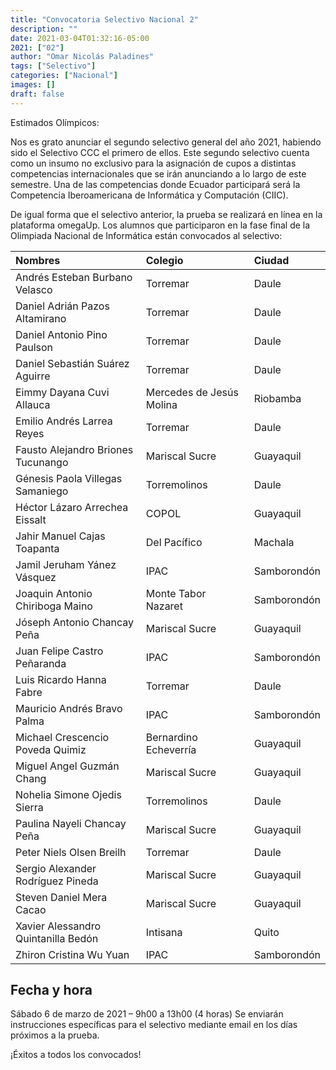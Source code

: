 ```yaml
---
title: "Convocatoria Selectivo Nacional 2"
description: ""
date: 2021-03-04T01:32:16-05:00
2021: ["02"]
author: "Omar Nicolás Paladines"
tags: ["Selectivo"]
categories: ["Nacional"]
images: []
draft: false
---
```


Estimados Olímpicos:

Nos es grato anunciar el segundo selectivo general del año 2021, habiendo sido el
Selectivo CCC el primero de ellos. Este segundo selectivo cuenta como un insumo no
exclusivo para la asignación de cupos a distintas competencias internacionales que
se irán anunciando a lo largo de este semestre. Una de las competencias donde Ecuador
participará será la Competencia Iberoamericana de Informática y Computación (CIIC).

De igual forma que el selectivo anterior, la prueba se realizará en línea en la plataforma
omegaUp. Los alumnos que participaron en la fase final de la Olimpiada Nacional de
Informática están convocados al selectivo:

| Nombres                             | Colegio                  | Ciudad      |
| :---------------------------------- | :----------------------- | :---------- |
| Andrés Esteban Burbano Velasco      | Torremar                 | Daule       |
| Daniel Adrián Pazos Altamirano      | Torremar                 | Daule       |
| Daniel Antonio Pino Paulson         | Torremar                 | Daule       |
| Daniel Sebastián Suárez Aguirre     | Torremar                 | Daule       |
| Eimmy Dayana Cuvi Allauca           | Mercedes de Jesús Molina | Riobamba    |
| Emilio Andrés Larrea Reyes          | Torremar                 | Daule       |
| Fausto Alejandro Briones Tucunango  | Mariscal Sucre           | Guayaquil   |
| Génesis Paola Villegas Samaniego    | Torremolinos             | Daule       |
| Héctor Lázaro Arrechea Eissalt      | COPOL                    | Guayaquil   |
| Jahir Manuel Cajas Toapanta         | Del Pacífico             | Machala     |
| Jamil Jeruham Yánez Vásquez         | IPAC                     | Samborondón |
| Joaquin Antonio Chiriboga Maino     | Monte Tabor Nazaret      | Samborondón |
| Jóseph Antonio Chancay Peña         | Mariscal Sucre           | Guayaquil   |
| Juan Felipe Castro Peñaranda        | IPAC                     | Samborondón |
| Luis Ricardo Hanna Fabre            | Torremar                 | Daule       |
| Mauricio Andrés Bravo Palma         | IPAC                     | Samborondón |
| Michael Crescencio Poveda Quimiz    | Bernardino Echeverría    | Guayaquil   |
| Miguel Angel Guzmán Chang           | Mariscal Sucre           | Guayaquil   |
| Nohelia Simone Ojedis Sierra        | Torremolinos             | Daule       |
| Paulina Nayeli Chancay Peña         | Mariscal Sucre           | Guayaquil   |
| Peter Niels Olsen Breilh            | Torremar                 | Daule       |
| Sergio Alexander Rodríguez Pineda   | Mariscal Sucre           | Guayaquil   |
| Steven Daniel Mera Cacao            | Mariscal Sucre           | Guayaquil   |
| Xavier Alessandro Quintanilla Bedón | Intisana                 | Quito       |
| Zhiron Cristina Wu Yuan             | IPAC                     | Samborondón |

## Fecha y hora

Sábado 6 de marzo de 2021 – 9h00 a 13h00 (4 horas)
Se enviarán instrucciones específicas para el selectivo mediante email en los días próximos a la prueba.

¡Éxitos a todos los convocados!
